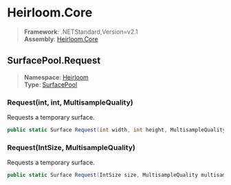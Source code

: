 # Heirloom.Core

> **Framework**: .NETStandard,Version=v2.1  
> **Assembly**: [Heirloom.Core][0]  

## SurfacePool.Request

> **Namespace**: [Heirloom][0]  
> **Type**: [SurfacePool][1]  

### Request(int, int, MultisampleQuality)

Requests a temporary surface.

```cs
public static Surface Request(int width, int height, MultisampleQuality multisample = None)
```

### Request(IntSize, MultisampleQuality)

Requests a temporary surface.

```cs
public static Surface Request(IntSize size, MultisampleQuality multisample = None)
```

[0]: ../../../Heirloom.Core.md
[1]: ../SurfacePool.md
